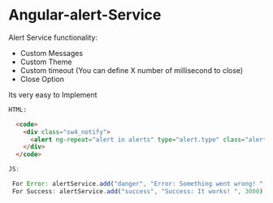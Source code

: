 Angular-alert-Service
=====================

Alert Service functionality:
 - Custom Messages
 - Custom Theme
 - Custom timeout (You can define X number of millisecond to close)
 - Close Option


Its very easy to Implement
```html
HTML:

  <code>
    <div class="sw4_notify">
      <alert ng-repeat="alert in alerts" type="alert.type" class="alert alert-{{alert.type}}">{{ alert.msg }} <button type="button" class="close" ng-click="closeAlert($index)"><span aria-hidden="true">&times;</span></button></alert>
    </div>
  </code>
```

```js
JS:

 For Error: alertService.add("danger", "Error: Something went wrong! ", 3000); <br>
 For Success: alertService.add("success", "Success: It works! ", 3000);
```

